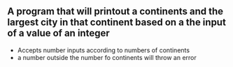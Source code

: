## A program that will printout a continents and the largest city in that continent based on a the input of a value of an integer
- Accepts number inputs according to numbers of continents
- a number outside the number fo continents will throw an error

